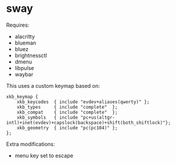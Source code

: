 # sway
Requires:
- alacritty
- blueman
- bluez
- brightnessctl
- dmenu
- libpulse
- waybar

This uses a custom keymap based on:
```
xkb_keymap {
	xkb_keycodes  { include "evdev+aliases(qwerty)"	};
	xkb_types     { include "complete"	};
	xkb_compat    { include "complete"	};
	xkb_symbols   { include "pc+us(altgr-intl)+inet(evdev)+capslock(backspace)+shift(both_shiftlock)"};
	xkb_geometry  { include "pc(pc104)"	};
};
```
Extra modifications:
- menu key set to escape
